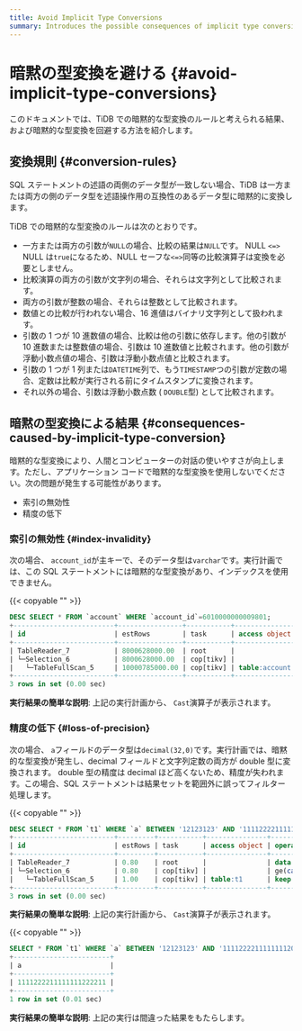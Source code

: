 ```yaml
---
title: Avoid Implicit Type Conversions
summary: Introduces the possible consequences of implicit type conversions in TiDB and ways to avoid them.
---
```


# 暗黙の型変換を避ける {#avoid-implicit-type-conversions}

このドキュメントでは、TiDB での暗黙的な型変換のルールと考えられる結果、および暗黙的な型変換を回避する方法を紹介します。

## 変換規則 {#conversion-rules}

SQL ステートメントの述語の両側のデータ型が一致しない場合、TiDB は一方または両方の側のデータ型を述語操作用の互換性のあるデータ型に暗黙的に変換します。

TiDB での暗黙的な型変換のルールは次のとおりです。

-   一方または両方の引数が`NULL`の場合、比較の結果は`NULL`です。 NULL `<=>` NULL は`true`になるため、NULL セーフな`<=>`同等の比較演算子は変換を必要としません。
-   比較演算の両方の引数が文字列の場合、それらは文字列として比較されます。
-   両方の引数が整数の場合、それらは整数として比較されます。
-   数値との比較が行われない場合、16 進値はバイナリ文字列として扱われます。
-   引数の 1 つが 10 進数値の場合、比較は他の引数に依存します。他の引数が 10 進数または整数値の場合、引数は 10 進数値と比較されます。他の引数が浮動小数点値の場合、引数は浮動小数点値と比較されます。
-   引数の 1 つが 1 列または`DATETIME`列で、もう`TIMESTAMP`つの引数が定数の場合、定数は比較が実行される前にタイムスタンプに変換されます。
-   それ以外の場合、引数は浮動小数点数 ( `DOUBLE`型) として比較されます。

## 暗黙の型変換による結果 {#consequences-caused-by-implicit-type-conversion}

暗黙的な型変換により、人間とコンピューターの対話の使いやすさが向上します。ただし、アプリケーション コードで暗黙的な型変換を使用しないでください。次の問題が発生する可能性があります。

-   索引の無効性
-   精度の低下

### 索引の無効性 {#index-invalidity}

次の場合、 `account_id`が主キーで、そのデータ型は`varchar`です。実行計画では、この SQL ステートメントには暗黙的な型変換があり、インデックスを使用できません。

{{< copyable "" >}}

```sql
DESC SELECT * FROM `account` WHERE `account_id`=6010000000009801;
+-------------------------+----------------+-----------+---------------+------------------------------------------------------------+
| id                      | estRows        | task      | access object | operator info                                              |
+-------------------------+----------------+-----------+---------------+------------------------------------------------------------+
| TableReader_7           | 8000628000.00  | root      |               | data:Selection_6                                           |
| └─Selection_6           | 8000628000.00  | cop[tikv] |               | eq(cast(findpt.account.account_id), 6.010000000009801e+15) |
|   └─TableFullScan_5     | 10000785000.00 | cop[tikv] | table:account | keep order:false                                           |
+-------------------------+----------------+-----------+---------------+------------------------------------------------------------+
3 rows in set (0.00 sec)
```

**実行結果の簡単な説明**: 上記の実行計画から、 `Cast`演算子が表示されます。

### 精度の低下 {#loss-of-precision}

次の場合、 `a`フィールドのデータ型は`decimal(32,0)`です。実行計画では、暗黙的な型変換が発生し、decimal フィールドと文字列定数の両方が double 型に変換されます。 double 型の精度は decimal ほど高くないため、精度が失われます。この場合、SQL ステートメントは結果セットを範囲外に誤ってフィルター処理します。

{{< copyable "" >}}

```sql
DESC SELECT * FROM `t1` WHERE `a` BETWEEN '12123123' AND '1111222211111111200000';
+-------------------------+---------+-----------+---------------+-------------------------------------------------------------------------------------+
| id                      | estRows | task      | access object | operator info                                                                       |
+-------------------------+---------+-----------+---------------+-------------------------------------------------------------------------------------+
| TableReader_7           | 0.80    | root      |               | data:Selection_6                                                                    |
| └─Selection_6           | 0.80    | cop[tikv] |               | ge(cast(findpt.t1.a), 1.2123123e+07), le(cast(findpt.t1.a), 1.1112222111111112e+21) |
|   └─TableFullScan_5     | 1.00    | cop[tikv] | table:t1      | keep order:false, stats:pseudo                                                      |
+-------------------------+---------+-----------+---------------+-------------------------------------------------------------------------------------+
3 rows in set (0.00 sec)
```

**実行結果の簡単な説明**: 上記の実行計画から、 `Cast`演算子が表示されます。

{{< copyable "" >}}

```sql
SELECT * FROM `t1` WHERE `a` BETWEEN '12123123' AND '1111222211111111200000';
+------------------------+
| a                      |
+------------------------+
| 1111222211111111222211 |
+------------------------+
1 row in set (0.01 sec)

```

**実行結果の簡単な説明**: 上記の実行は間違った結果をもたらします。
